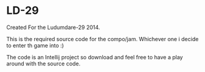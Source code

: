 LD-29
=====

Created For the Ludumdare-29 2014.

This is the required source code for the compo/jam. Whichever one i decide
to enter th game into :)

The code is an Intellij project so download and feel free to have a play
around with the source code.
